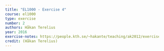 ```yaml
---
title: "EL1000 - Exercise 4"
course: el1000
type: exercise
number: 2
authors: Håkan Terelius
year: 2016
exercise-notes: https://people.kth.se/~hakante/teaching/ak2012/exercise04.pdf
credit: (Håkan Terelius)
---
```


